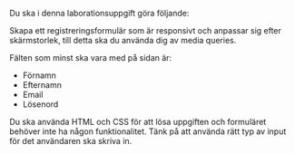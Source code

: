 Du ska i denna laborationsuppgift göra följande:

Skapa ett registreringsformulär som är responsivt och anpassar sig efter skärmstorlek, till detta ska du använda dig av media queries. 

Fälten som minst ska vara med på sidan är:
* Förnamn
* Efternamn
* Email
* Lösenord

Du ska använda HTML och CSS för att lösa uppgiften och formuläret behöver inte ha någon funktionalitet. 
Tänk på att använda rätt typ av input för det användaren ska skriva in.